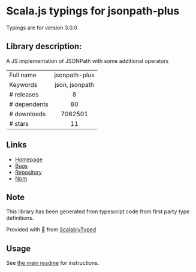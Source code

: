 
# Scala.js typings for jsonpath-plus

Typings are for version 3.0.0

## Library description:
A JS implementation of JSONPath with some additional operators

|                    |                 |
| ------------------ | :-------------: |
| Full name          | jsonpath-plus |
| Keywords           | json, jsonpath |
| # releases         | 8 |
| # dependents       | 80 |
| # downloads        | 7062501 |
| # stars            | 11 |

## Links
- [Homepage](https://github.com/s3u/JSONPath)
- [Bugs](https://github.com/s3u/JSONPath/issues/)
- [Repository](https://github.com/s3u/JSONPath)
- [Npm](https://www.npmjs.com/package/jsonpath-plus)
    


## Note
This library has been generated from typescript code from first party type definitions.

Provided with :purple_heart: from [ScalablyTyped](https://github.com/oyvindberg/ScalablyTyped)

## Usage
See [the main readme](../../readme.md) for instructions.


